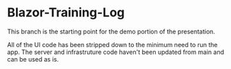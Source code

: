 # Blazor-Training-Log

This branch is the starting point for the demo portion of the presentation.

All of the UI code has been stripped down to the minimum need to run the app.  The server and infrastruture code haven't been updated from main and can be used as is.

